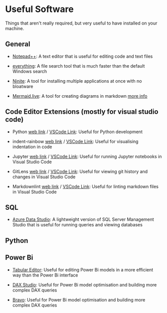 # Useful Software

Things that aren't really required, but very useful to have installed on your machine.

## General

* [Notepad++](https://notepad-plus-plus.org/): A text editor that is useful for editing code and text files

* [everything](https://www.voidtools.com/): A file search tool that is much faster than the default Windows search

* [Ninite](https://ninite.com/): A tool for installing multiple applications at once with no bloatware

* [Mermaid.live](https://mermaid.live): A tool for creating diagrams in markdown [more info](../09%20Documentation/Mermaid.md)  

## Code Editor Extensions (mostly for visual studio code)

* Python [web link](https://marketplace.visualstudio.com/items?itemName=ms-python.python) / [VSCode Link](vscode:extension/ms-python.python): Useful for Python development

* indent-rainbow [web link](https://marketplace.visualstudio.com/items?itemName=oderwat.indent-rainbow) / [VSCode Link](vscode:extension/oderwat.indent-rainbow): Useful for visualising indentation in code

* Jupyter [web link](https://marketplace.visualstudio.com/items?itemName=ms-toolsai.jupyter) / [VSCode Link](vscode:extension/ms-toolsai.jupyter): Useful for running Jupyter notebooks in Visual Studio Code

* GitLens [web link](https://marketplace.visualstudio.com/items?itemName=eamodio.gitlens) / [VSCode Link](vscode:extension/eamodio.gitlens): Useful for viewing git history and changes in Visual Studio Code

* Markdownlint [web link](https://marketplace.visualstudio.com/items?itemName=DavidAnson.vscode-markdownlint) / [VSCode Link](vscode:extension/DavidAnson.vscode-markdownlint): Useful for linting markdown files in Visual Studio Code

## SQL

* [Azure Data Studio](https://docs.microsoft.com/en-us/sql/azure-data-studio/download?view=sql-server-ver15): A lightweight version of SQL Server Management Studio that is useful for running queries and viewing databases

## Python

## Power Bi

* [Tabular Editor](https://tabulareditor.com/): Useful for editing Power Bi models in a more efficient way than the Power Bi interface

* [DAX Studio](https://daxstudio.org/): Useful for Power Bi model optimisation and building more complex DAX queries

* [Bravo](https://bravo.bi/): Useful for Power Bi model optimisation and building more complex DAX queries
